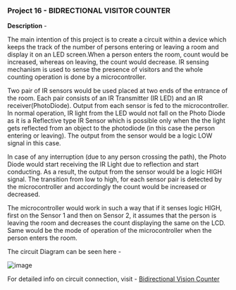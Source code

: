 ### Project 16 - BIDRECTIONAL VISITOR COUNTER

__Description__ -

The main intention of this project is to create a circuit within a device which keeps the track of the number of persons entering or leaving a room and display it on an LED screen.When a person enters the room, count would be increased, whereas on leaving, the count would decrease. IR sensing mechanism is used to sense the presence of visitors and the whole counting operation is done by a microcontroller.

Two pair of IR sensors would be used placed at two ends of the entrance of the room. Each pair consists of an IR Transmitter (IR LED) and an IR receiver(PhotoDiode). Output from each sensor is fed to the microcontroller. In normal operation, IR light from the LED would not fall on the Photo Diode as it is a Reflective type IR Sensor which is possible only when the the light gets reflected from an object to the photodiode (in this case the person entering or leaving). The output from the sensor would be a logic LOW signal in this case.

In case of any interruption (due to any person crossing the path), the Photo Diode would start receiving the IR Light due to reflection and start conducting. As a result, the output from the sensor would be a logic HIGH signal. The transition from low to high, for each sensor pair is detected by the microcontroller and accordingly the count would be increased or decreased.

The microcontroller would work in such a way that if it senses logic HIGH, first on the Sensor 1 and then on Sensor 2, it assumes that the person is leaving the room and decreases the count displaying the same on the LCD. Same would be the mode of operation of the microcontroller when the person enters the room.

The circuit Diagram can be seen here - 

![image](https://www.electronicshub.org/wp-content/uploads/2015/09/Bidirectional-Visitor-Counter-using-8051-Microcontroller-Circuit-Diagram.jpg)

For detailed info on circuit connection, visit - [Bidirectional Vision Counter](https://www.electronicshub.org/bidirectional-visitor-counter-using-8051-microcontroller/)
